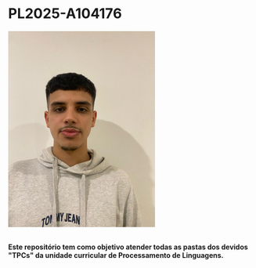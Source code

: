 # PL2025-A104176

![Foto](./image.jpg)  

##
**Este repositório tem como objetivo atender todas as pastas dos devidos "TPCs" da unidade curricular de Processamento de Linguagens.**
